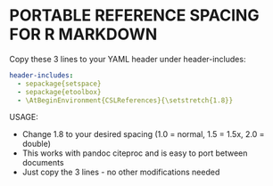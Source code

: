 
# PORTABLE REFERENCE SPACING FOR R MARKDOWN

Copy these 3 lines to your YAML header under header-includes:

```yaml
header-includes:
  -  sepackage{setspace}
  -  sepackage{etoolbox}  
  - \AtBeginEnvironment{CSLReferences}{\setstretch{1.8}}
```

USAGE:
- Change 1.8 to your desired spacing (1.0 = normal, 1.5 = 1.5x, 2.0 = double)
- This works with pandoc citeproc and is easy to port between documents
- Just copy the 3 lines - no other modifications needed

